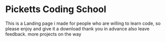 # Picketts Coding School
This is a Landing page i made for people who are willing to learn code,
so please enjoy and give it a download thank you in advance also leave feedback.
more projects on the way

